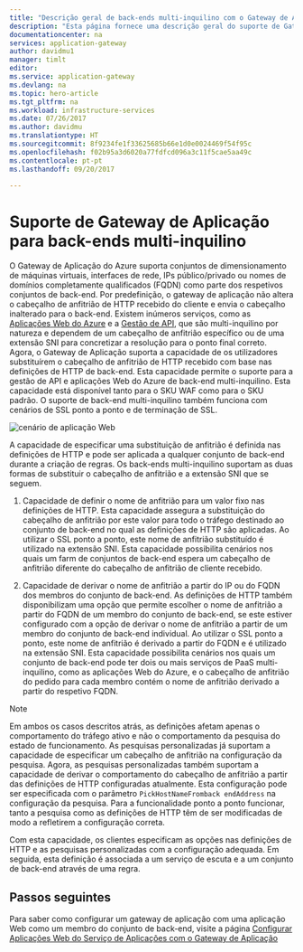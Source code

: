 ```yaml
---
title: "Descrição geral de back-ends multi-inquilino com o Gateway de Aplicação do Azure | Microsoft Docs"
description: "Esta página fornece uma descrição geral do suporte de Gateway de Aplicação para back-ends multi-inquilino."
documentationcenter: na
services: application-gateway
author: davidmu1
manager: timlt
editor: 
ms.service: application-gateway
ms.devlang: na
ms.topic: hero-article
ms.tgt_pltfrm: na
ms.workload: infrastructure-services
ms.date: 07/26/2017
ms.author: davidmu
ms.translationtype: HT
ms.sourcegitcommit: 8f9234fe1f33625685b66e1d0e0024469f54f95c
ms.openlocfilehash: f02b95a3d6020a77fdfcd096a3c11f5cae5aa49c
ms.contentlocale: pt-pt
ms.lasthandoff: 09/20/2017

---
```


# <a name="application-gateway-support-for-multi-tenant-back-ends"></a>Suporte de Gateway de Aplicação para back-ends multi-inquilino

O Gateway de Aplicação do Azure suporta conjuntos de dimensionamento de máquinas virtuais, interfaces de rede, IPs público/privado ou nomes de domínios completamente qualificados (FQDN) como parte dos respetivos conjuntos de back-end. Por predefinição, o gateway de aplicação não altera o cabeçalho de anfitrião de HTTP recebido do cliente e envia o cabeçalho inalterado para o back-end. Existem inúmeros serviços, como as [Aplicações Web do Azure](../app-service/app-service-web-overview.md) e a [Gestão de API](../api-management/api-management-key-concepts.md), que são multi-inquilino por natureza e dependem de um cabeçalho de anfitrião específico ou de uma extensão SNI para concretizar a resolução para o ponto final correto. Agora, o Gateway de Aplicação suporta a capacidade de os utilizadores substituírem o cabeçalho de anfitrião de HTTP recebido com base nas definições de HTTP de back-end. Esta capacidade permite o suporte para a gestão de API e aplicações Web do Azure de back-end multi-inquilino. Esta capacidade está disponível tanto para o SKU WAF como para o SKU padrão. O suporte de back-end multi-inquilino também funciona com cenários de SSL ponto a ponto e de terminação de SSL.

![cenário de aplicação Web](./media/application-gateway-web-app-overview/scenario.png)

A capacidade de especificar uma substituição de anfitrião é definida nas definições de HTTP e pode ser aplicada a qualquer conjunto de back-end durante a criação de regras. Os back-ends multi-inquilino suportam as duas formas de substituir o cabeçalho de anfitrião e a extensão SNI que se seguem.

1. Capacidade de definir o nome de anfitrião para um valor fixo nas definições de HTTP. Esta capacidade assegura a substituição do cabeçalho de anfitrião por este valor para todo o tráfego destinado ao conjunto de back-end no qual as definições de HTTP são aplicadas. Ao utilizar o SSL ponto a ponto, este nome de anfitrião substituído é utilizado na extensão SNI. Esta capacidade possibilita cenários nos quais um farm de conjuntos de back-end espera um cabeçalho de anfitrião diferente do cabeçalho de anfitrião de cliente recebido.

2. Capacidade de derivar o nome de anfitrião a partir do IP ou do FQDN dos membros do conjunto de back-end. As definições de HTTP também disponibilizam uma opção que permite escolher o nome de anfitrião a partir do FQDN de um membro do conjunto de back-end, se este estiver configurado com a opção de derivar o nome de anfitrião a partir de um membro do conjunto de back-end individual. Ao utilizar o SSL ponto a ponto, este nome de anfitrião é derivado a partir do FQDN e é utilizado na extensão SNI. Esta capacidade possibilita cenários nos quais um conjunto de back-end pode ter dois ou mais serviços de PaaS multi-inquilino, como as aplicações Web do Azure, e o cabeçalho de anfitrião do pedido para cada membro contém o nome de anfitrião derivado a partir do respetivo FQDN.

> [!NOTE]
> Em ambos os casos descritos atrás, as definições afetam apenas o comportamento do tráfego ativo e não o comportamento da pesquisa do estado de funcionamento. As pesquisas personalizadas já suportam a capacidade de especificar um cabeçalho de anfitrião na configuração da pesquisa. Agora, as pesquisas personalizadas também suportam a capacidade de derivar o comportamento do cabeçalho de anfitrião a partir das definições de HTTP configuradas atualmente. Esta configuração pode ser especificada com o parâmetro `PickHostNameFromback endAddress` na configuração da pesquisa. Para a funcionalidade ponto a ponto funcionar, tanto a pesquisa como as definições de HTTP têm de ser modificadas de modo a refletirem a configuração correta.

Com esta capacidade, os clientes especificam as opções nas definições de HTTP e as pesquisas personalizadas com a configuração adequada. Em seguida, esta definição é associada a um serviço de escuta e a um conjunto de back-end através de uma regra.

## <a name="next-steps"></a>Passos seguintes

Para saber como configurar um gateway de aplicação com uma aplicação Web como um membro do conjunto de back-end, visite a página [Configurar Aplicações Web do Serviço de Aplicações com o Gateway de Aplicação](application-gateway-web-app-powershell.md)

